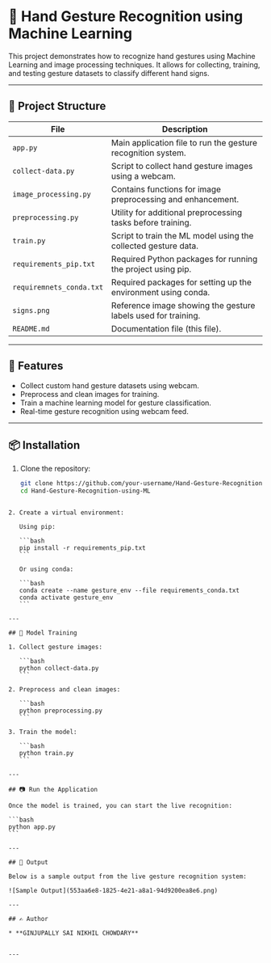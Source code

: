 
# 🤖 Hand Gesture Recognition using Machine Learning

This project demonstrates how to recognize hand gestures using Machine Learning and image processing techniques. It allows for collecting, training, and testing gesture datasets to classify different hand signs.


---

## 📂 Project Structure

| File | Description |
|------|-------------|
| `app.py` | Main application file to run the gesture recognition system. |
| `collect-data.py` | Script to collect hand gesture images using a webcam. |
| `image_processing.py` | Contains functions for image preprocessing and enhancement. |
| `preprocessing.py` | Utility for additional preprocessing tasks before training. |
| `train.py` | Script to train the ML model using the collected gesture data. |
| `requirements_pip.txt` | Required Python packages for running the project using pip. |
| `requiremnets_conda.txt` | Required packages for setting up the environment using conda. |
| `signs.png` | Reference image showing the gesture labels used for training. |
| `README.md` | Documentation file (this file). |

---

## 🚀 Features

- Collect custom hand gesture datasets using webcam.
- Preprocess and clean images for training.
- Train a machine learning model for gesture classification.
- Real-time gesture recognition using webcam feed.

---

## 📦 Installation

1. Clone the repository:
   ```bash
   git clone https://github.com/your-username/Hand-Gesture-Recognition-using-ML.git
   cd Hand-Gesture-Recognition-using-ML
````

2. Create a virtual environment:

   Using pip:

   ```bash
   pip install -r requirements_pip.txt
   ```

   Or using conda:

   ```bash
   conda create --name gesture_env --file requirements_conda.txt
   conda activate gesture_env
   ```

---

## 🧠 Model Training

1. Collect gesture images:

   ```bash
   python collect-data.py
   ```

2. Preprocess and clean images:

   ```bash
   python preprocessing.py
   ```

3. Train the model:

   ```bash
   python train.py
   ```

---

## 📷 Run the Application

Once the model is trained, you can start the live recognition:

```bash
python app.py
```

---

## 📸 Output

Below is a sample output from the live gesture recognition system:

![Sample Output](553aa6e8-1825-4e21-a8a1-94d9200ea8e6.png)

---

## ✍️ Author

* **GINJUPALLY SAI NIKHIL CHOWDARY**


---

